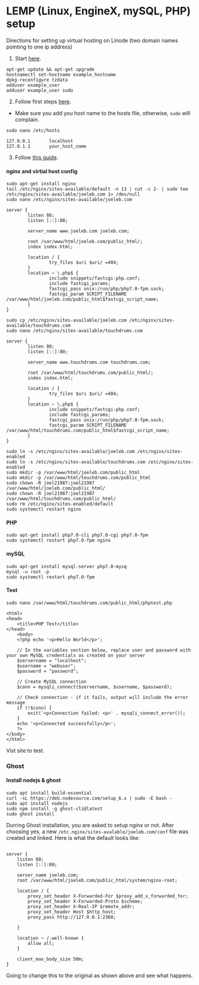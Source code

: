 # LEMP (Linux, EngineX, mySQL, PHP) setup

Directions for setting up virtual hosting on Linode (two domain names pointing to one ip address)


1. Start [here](https://linode.com/docs/getting-started/).

```
apt-get update && apt-get upgrade
hostnamectl set-hostname example_hostname
dpkg-reconfigure tzdata
adduser example_user
adduser example_user sudo
```

2. Follow first steps [here](https://linode.com/docs/security/securing-your-server/).

  * Make sure you add you host name to the hosts file, otherwise, `sudo` will complain. 
  ```
  sudo nano /etc/hosts
  ```

```
127.0.0.1       localhost
127.0.1.1       your_host_name
```

3. Follow [this guide](https://linode.com/docs/web-servers/lemp/how-to-install-a-lemp-server-on-ubuntu-16-04/). 

#### nginx and virtial host config

```
sudo apt-get install nginx
tail /etc/nginx/sites-available/default -n 13 | cut -c 2- | sudo tee /etc/nginx/sites-available/joeleb.com 1> /dev/null
sudo nano /etc/nginx/sites-available/joeleb.com 
```
```
server {
        listen 80;
        listen [::]:80;

        server_name www.joeleb.com joeleb.com;

        root /var/www/html/joeleb.com/public_html/;
        index index.html;

        location / {
                try_files $uri $uri/ =404;
        }
        location ~ \.php$ {
                include snippets/fastcgi-php.conf;
                include fastcgi_params;
                fastcgi_pass unix:/run/php/php7.0-fpm.sock;
                fastcgi_param SCRIPT_FILENAME /var/www/html/joeleb.com/public_html$fastcgi_script_name;
        }
}
```
```
sudo cp /etc/nginx/sites-available/joeleb.com /etc/nginx/sites-available/touchdrums.com
sudo nano /etc/nginx/sites-available/touchdrums.com
```
```
server {
        listen 80;
        listen [::]:80;

        server_name www.touchdrums.com touchdrums.com;

        root /var/www/html/touchdrums.com/public_html/;
        index index.html;

        location / {
                try_files $uri $uri/ =404;
        }
        location ~ \.php$ {
                include snippets/fastcgi-php.conf;
                include fastcgi_params;
                fastcgi_pass unix:/run/php/php7.0-fpm.sock;
                fastcgi_param SCRIPT_FILENAME /var/www/html/touchdrums.com/public_html$fastcgi_script_name;
        }
}
```

```
sudo ln -s /etc/nginx/sites-available/joeleb.com /etc/nginx/sites-enabled
sudo ln -s /etc/nginx/sites-available/touchdrums.com /etc/nginx/sites-enabled
sudo mkdir -p /var/www/html/joeleb.com/public_html
sudo mkdir -p /var/www/html/touchdrums.com/public_html
sudo chown -R joel21987:joel21987 /var/www/html/joeleb.com/public_html/
sudo chown -R joel21987:joel21987 /var/www/html/touchdrums.com/public_html/
sudo rm /etc/nginx/sites-enabled/default
sudo systemctl restart nginx
```

#### PHP

```
sudo apt-get install php7.0-cli php7.0-cgi php7.0-fpm
sudo systemctl restart php7.0-fpm nginx

```

#### mySQL

```
sudo apt-get install mysql-server php7.0-mysq
mysql -u root -p
sudo systemctl restart php7.0-fpm
```

#### Test
```
sudo nano /var/www/html/touchdrums.com/public_html/phptest.php
```
```
<html>
<head>
    <title>PHP Test</title>
</head>
    <body>
    <?php echo '<p>Hello World</p>';

    // In the variables section below, replace user and password with your own MySQL credentials as created on your server
    $servername = "localhost";
    $username = "webuser";
    $password = "password";

    // Create MySQL connection
    $conn = mysqli_connect($servername, $username, $password);

    // Check connection - if it fails, output will include the error message
    if (!$conn) {
        exit('<p>Connection failed: <p>' . mysqli_connect_error());
    }
    echo '<p>Connected successfully</p>';
    ?>
</body>
</html>
```

Vist site to test. 

### Ghost

#### Install nodejs & ghost

```
sudo apt install build-essential
curl -sL https://deb.nodesource.com/setup_6.x | sudo -E bash -
sudo apt install nodejs
sudo npm install -g ghost-cli@latest
sudo ghost install
```

Durring Ghost installation, you are asked to setup nginx or not. After choosing yes, a new `/etc.nginx/sites-avalable/joeleb.com/conf` file was created and linked. Here is what the default looks like:

```

server {
    listen 80;
    listen [::]:80;

    server_name joeleb.com;
    root /var/www/html/joeleb.com/public_html/system/nginx-root;

    location / {
        proxy_set_header X-Forwarded-For $proxy_add_x_forwarded_for;
        proxy_set_header X-Forwarded-Proto $scheme;
        proxy_set_header X-Real-IP $remote_addr;
        proxy_set_header Host $http_host;
        proxy_pass http://127.0.0.1:2368;

    }

    location ~ /.well-known {
        allow all;
    }

    client_max_body_size 50m;
}
```

Going to change this to the original as shown above and see what happens. 
